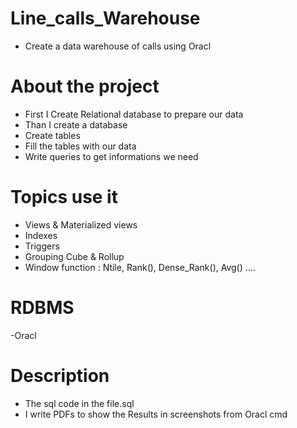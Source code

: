 # Line_calls_Warehouse
- Create a data warehouse of calls using Oracl

# About the project
- First I Create Relational database to prepare our data 
- Than I create a database 
- Create tables 
- Fill the tables with our data 
- Write queries to get informations we need 

# Topics use it 
- Views & Materialized views
- Indexes 
- Triggers 
- Grouping Cube & Rollup 
- Window function : Ntile, Rank(), Dense_Rank(), Avg() ....

# RDBMS
-Oracl

# Description
- The sql code in the file.sql
- I write PDFs to show the Results in screenshots from Oracl cmd



